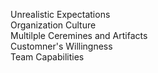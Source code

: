 Unrealistic Expectations  
Organization Culture  
Multilple Ceremines and Artifacts  
Customner's Willingness  
Team Capabilities  
